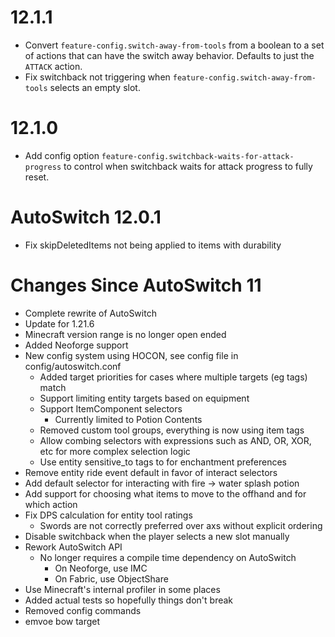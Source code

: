 # 12.1.1
- Convert `feature-config.switch-away-from-tools` from a boolean to a set of actions that can 
have the switch away behavior. Defaults to just the `ATTACK` action.
- Fix switchback not triggering when `feature-config.switch-away-from-tools` selects an empty slot.

# 12.1.0
- Add config option `feature-config.switchback-waits-for-attack-progress` to
control when switchback waits for attack progress to fully reset.

# AutoSwitch 12.0.1
- Fix skipDeletedItems not being applied to items with durability

# Changes Since AutoSwitch 11
- Complete rewrite of AutoSwitch
- Update for 1.21.6
- Minecraft version range is no longer open ended
- Added Neoforge support
- New config system using HOCON, see config file in config/autoswitch.conf
  - Added target priorities for cases where multiple targets (eg tags) match
  - Support limiting entity targets based on equipment
  - Support ItemComponent selectors
    - Currently limited to Potion Contents
  - Removed custom tool groups, everything is now using item tags
  - Allow combing selectors with expressions such as AND, OR, XOR, etc for more complex selection logic
  - Use entity sensitive_to tags to for enchantment preferences
- Remove entity ride event default in favor of interact selectors
- Add default selector for interacting with fire -> water splash potion
- Add support for choosing what items to move to the offhand and for which action
- Fix DPS calculation for entity tool ratings
  - Swords are not correctly preferred over axs without explicit ordering
- Disable switchback when the player selects a new slot manually
- Rework AutoSwitch API
  - No longer requires a compile time dependency on AutoSwitch
    - On Neoforge, use IMC
    - On Fabric, use ObjectShare
- Use Minecraft's internal profiler in some places
- Added actual tests so hopefully things don't break
- Removed config commands
- emvoe bow target